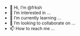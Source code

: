 - 👋 Hi, I’m @frksh
- 👀 I’m interested in ...
- 🌱 I’m currently learning ...
- 💞️ I’m looking to collaborate on ...
- 📫 How to reach me ...

<!---
frksh/frksh is a ✨ special ✨ repository because its `README.md` (this file) appears on your GitHub profile.
You can click the Preview link to take a look at your changes.
--->
